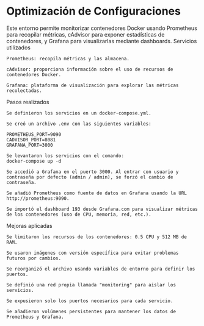 # Optimización de Configuraciones

Este entorno permite monitorizar contenedores Docker usando Prometheus para recopilar métricas, cAdvisor para exponer estadísticas de contenedores, y Grafana para visualizarlas mediante dashboards.
Servicios utilizados

    Prometheus: recopila métricas y las almacena.

    cAdvisor: proporciona información sobre el uso de recursos de contenedores Docker.

    Grafana: plataforma de visualización para explorar las métricas recolectadas.

Pasos realizados

    Se definieron los servicios en un docker-compose.yml.

    Se creó un archivo .env con las siguientes variables:

    PROMETHEUS_PORT=9090
    CADVISOR_PORT=8081
    GRAFANA_PORT=3000

    Se levantaron los servicios con el comando:
    docker-compose up -d

    Se accedió a Grafana en el puerto 3000. Al entrar con usuario y contraseña por defecto (admin / admin), se forzó el cambio de contraseña.

    Se añadió Prometheus como fuente de datos en Grafana usando la URL http://prometheus:9090.

    Se importó el dashboard 193 desde Grafana.com para visualizar métricas de los contenedores (uso de CPU, memoria, red, etc.).

Mejoras aplicadas

    Se limitaron los recursos de los contenedores: 0.5 CPU y 512 MB de RAM.

    Se usaron imágenes con versión específica para evitar problemas futuros por cambios.

    Se reorganizó el archivo usando variables de entorno para definir los puertos.

    Se definió una red propia llamada "monitoring" para aislar los servicios.

    Se expusieron solo los puertos necesarios para cada servicio.

    Se añadieron volúmenes persistentes para mantener los datos de Prometheus y Grafana.
